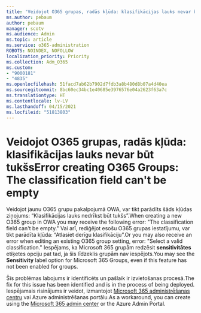 ```yaml
---
title: 'Veidojot O365 grupas, radās kļūda: klasifikācijas lauks nevar būt tukšs'
ms.author: pebaum
author: pebaum
manager: scotv
ms.audience: Admin
ms.topic: article
ms.service: o365-administration
ROBOTS: NOINDEX, NOFOLLOW
localization_priority: Priority
ms.collection: Adm_O365
ms.custom:
- "9000181"
- "4835"
ms.openlocfilehash: 51facd7ab62b7902d7fdb3a8b480d8b07a4d40ea
ms.sourcegitcommit: 8bc60ec34bc1e40685e3976576e04a2623f63a7c
ms.translationtype: HT
ms.contentlocale: lv-LV
ms.lasthandoff: 04/15/2021
ms.locfileid: "51813803"
---
```

# <a name="error-creating-o365-groups-the-classification-field-cant-be-empty"></a><span data-ttu-id="f6c82-102">Veidojot O365 grupas, radās kļūda: klasifikācijas lauks nevar būt tukšs</span><span class="sxs-lookup"><span data-stu-id="f6c82-102">Error creating O365 Groups: The classification field can't be empty</span></span>

<span data-ttu-id="f6c82-103">Veidojot jaunu O365 grupu pakalpojumā OWA, var tikt parādīts šāds kļūdas ziņojums: “Klasifikācijas lauks nedrīkst būt tukšs”.</span><span class="sxs-lookup"><span data-stu-id="f6c82-103">When creating a new O365 group in OWA you may receive the following error: "The classification field can't be empty."</span></span>  <span data-ttu-id="f6c82-104">Vai arī, rediģējot esošu O365 grupas iestatījumu, var tikt parādīta kļūda: “Atlasiet derīgu klasifikāciju”.</span><span class="sxs-lookup"><span data-stu-id="f6c82-104">Or you may also receive an error when editing an existing O365 group setting, error: "Select a valid classification."</span></span>   <span data-ttu-id="f6c82-105">Iespējams, ka Microsoft 365 grupām redzēsit **sensitivitātes** etiķetes opciju pat tad, ja šis līdzeklis grupām nav iespējots.</span><span class="sxs-lookup"><span data-stu-id="f6c82-105">You may see the **Sensitivity** label option for Microsoft 365 Groups, even if this feature has not been enabled for groups.</span></span>

<span data-ttu-id="f6c82-106">Šīs problēmas labojums ir identificēts un pašlaik ir izvietošanas procesā.</span><span class="sxs-lookup"><span data-stu-id="f6c82-106">The fix for this issue has been identified and is in the process of being deployed.</span></span>  <span data-ttu-id="f6c82-107">Iespējamais risinājums ir veidot, izmantojot [Microsoft 365 administrēšanas centru](https://docs.microsoft.com/microsoft-365/admin/create-groups/create-groups?view=o365-worldwide) vai Azure administrēšanas portālu.</span><span class="sxs-lookup"><span data-stu-id="f6c82-107">As a workaround, you can create using the [Microsoft 365 admin center](https://docs.microsoft.com/microsoft-365/admin/create-groups/create-groups?view=o365-worldwide) or the Azure Admin Portal.</span></span>
